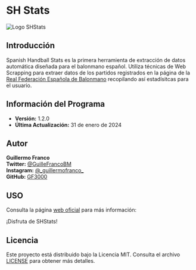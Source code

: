 # SH Stats
![Logo SHStats](https://github.com/GF3000/SHStats/blob/dev/res/logo_shs_sf_dark.ico)  
## Introducción 
Spanish Handball Stats es la primera herramienta de extracción de datos automática diseñada para el balonmano español. Utiliza técnicas de Web Scrapping para extraer datos de los partidos registrados en la página de la [Real Federación Española de Balonmano](https://www.rfebm.com/) recopilando así estadísitcas para el usuario. 

## Información del Programa
- **Versión:** 1.2.0
- **Última Actualización:** 31 de enero de 2024

## Autor
**Guillermo Franco**  
**Twitter:** [@GuilleFrancoBM](https://twitter.com/GuilleFrancoBM)  
**Instagram:** [@\_guillermofranco\_](https://www.instagram.com/_guillermofranco_/)  
**GitHub:** [GF3000](https://github.com/GF3000)

## USO
Consulta la página [web oficial](https://guillermofranco.notion.site/8b35019a2d8749188b925809f87e5236?v=ff4a0ea1a5ae4f3e85882a8468668bcb) para más información:  


¡Disfruta de SHStats!

## Licencia

Este proyecto está distribuido bajo la Licencia MIT. Consulta el archivo [LICENSE](LICENSE) para obtener más detalles.



